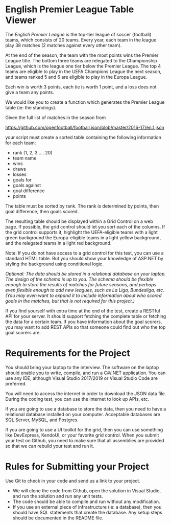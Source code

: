 ﻿# English Premier League Table Viewer

The *English Premier League* is the top-tier league of soccer (football) teams, which consists of 20 teams. Every year, each team in the league play 38 matches (2 matches against every other team). 

At the end of the season, the team with the most points wins the Premier League title. The bottom three teams are relegated to the Championship League, which is the league one tier below the Premier League. The top 4 teams are eligible to play in the UEFA Champions League the next season, and teams ranked 5 and 6 are eligible to play in the Europa League.

Each win is worth 3 points, each tie is worth 1 point, and a loss does not give a team any points.

We would like you to create a function which generates the Premier League table (ie: the standings).

Given the full list of matches in the season from

https://github.com/openfootball/football.json/blob/master/2016-17/en.1.json

your script must create a sorted table containing the following information for each team:

* rank (1, 2, 3 …. 20)
* team name
* wins
* draws
* losses
* goals for
* goals against
* goal difference
* points

The table must be sorted by rank. The rank is determined by points, then goal difference, then goals
scored.

The resulting table should be displayed within a Grid Control on a web page. If possible, the grid control should let you sort each of the columns. If the grid control supports it, highlight the UEFA-eligible teams with a light green background the Europa-eligible teams in a light yellow background, and the relegated teams in a light red background.

Note: If you do not have access to a grid control for this test, you can use a standard HTML table. But you should show your knowledge of ASP.NET by styling the background using conditional logic.

_Optional: The data should be stored in a relational database on your laptop. The design of the schema is up to you. The schema should be flexible enough to store the results of matches for future seasons, and perhaps even flexible enough to add new leagues, such as La Liga, Bundesliga, etc. (You may even want to expand it to include information about who scored goals in the matches, but that is not required for this project.)_

If you find yourself with extra time at the end of the test, create a RESTful API for your server. It should support fetching the complete table or fetching the data for a certain team. If you have information about the goal scorers, you may want to add REST APIs so that someone could find out who the top goal scorers are.


# Requirements for the Project

You should bring your laptop to the interview. The software on the laptop should enable you to write, compile, and run a C#/.NET application. You can use any IDE, although Visual Studio 2017/2019 or Visual Studio Code are preferred.

You will need to access the internet in order to download the JSON data file. During the coding test, you can use the internet to look up APIs, etc.

If you are going to use a database to store the data, then you need to have a relational database installed on your computer. Acceptable databases are SQL Server, MySQL, and Postgres. 

If you are going to use a UI toolkit for the grid, then you can use something like DevExpress, KendoUI, or your favorite grid control. When you submit your test on Github, you need to make sure that all assemblies are provided so that we can rebuild your test and run it.

# Rules for Submitting your Project

Use Git to check in your code and send us a link to your project.
* We will clone the code from Github, open the solution in Visual Studio, and run the solution and run any unit tests.
* The code should be able to compile and run without any modification.
* If you use an external piece of infrastructure (ie: a database), then you should have SQL statements that create the database. 
Any setup steps should be documented in the README file.
